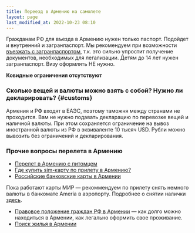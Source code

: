 ```yaml
---
title: Переезд в Армению на самолете
layout: page
last_modified_at: 2022-10-23 08:10
---
```


Гражданам РФ для въезда в Армению нужен только паспорт. Подойдет и внутренний и загранпаспорт. Мы рекомендуем при возможности
[въезжать с загранпаспортом](without-zagran.md), т.к. это сильно упростит получение документов, необходимых для
легализации. Детям до 14 лет нужен загранпаспорт. Визу оформлять НЕ нужно.

**Ковидные ограничения отсутствуют**

### Сколько вещей и валюты можно взять с собой? Нужно ли декларировать? {#customs}

Армения и РФ входят в ЕАЭС, поэтому таможня между странами не проходится. Вам не нужно подавать декларацию по перевозке
вещей и наличной валюты. При этом сохраняется ограничение на вывоз иностранной валюты из РФ в эквиваленте 10 тысяч USD.
Рубли можно вывозить без ограничений и декларирования.

### Прочие вопросы перелета в Армению

- [Перелет в Армению с питомцем](../animals/flight-to-armenia.md)
- [Где купить sim-карту по прилету в Армению?](../cellular.md)
- [Российские банковские карты в Армении](../money/russian-cards.md)

Пока работают карты МИР — рекоммендуем по прилету снять немного валюты в банкомате Ameria в аэропорту.
Подробнее о снятии налички [здесь](../money/russian-cards.md#cash).

- [Правовое положение граждан РФ в Армении](../migration.md) — как долго можно находиться в Армении, как легально оформить свое проживание.
- [Поиск жилья в Армении](../rent-house.md)
